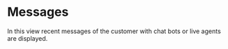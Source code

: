 # Messages

In this view recent messages of the customer with chat bots or live agents are displayed.
